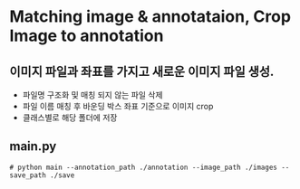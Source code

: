 # Matching image & annotataion, Crop Image to annotation
## 이미지 파일과 좌표를 가지고 새로운 이미지 파일 생성.
* 파일명 구조화 및 매칭 되지 않는 파일 삭제
* 파일 이름 매칭 후 바운딩 박스 좌표 기준으로 이미지 crop
* 클래스별로 해당 폴더에 저장

## main.py
``` 
# python main --annotation_path ./annotation --image_path ./images --save_path ./save
``` 
